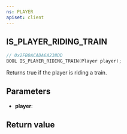 ```yaml
---
ns: PLAYER
apiset: client
---
```

## IS_PLAYER_RIDING_TRAIN

```c
// 0x2FB0ACADA6A238DD
BOOL IS_PLAYER_RIDING_TRAIN(Player player);
```

Returns true if the player is riding a train.

## Parameters
* **player**:

## Return value
